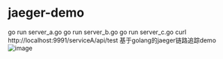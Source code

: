 # jaeger-demo
go run server_a.go
go run server_b.go
go run server_c.go
curl http://localhost:9991/serviceA/api/test
基于golang的jaeger链路追踪demo
![image](https://user-images.githubusercontent.com/90186866/157240598-80793ce2-c134-49de-81f5-ce475aef0246.png)
